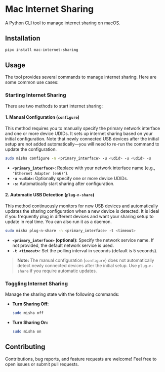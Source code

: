 # Mac Internet Sharing

A Python CLI tool to manage internet sharing on macOS.

## Installation

```bash
pipx install mac-internet-sharing
```

## Usage

The tool provides several commands to manage internet sharing. Here are some common use cases:

### Starting Internet Sharing

There are two methods to start internet sharing:

#### 1. Manual Configuration (`configure`)

This method requires you to manually specify the primary network interface and one or more device UDIDs. It sets up
internet sharing based on your initial configuration. Note that newly connected USB devices after the initial setup are
not added automatically—you will need to re-run the command to update the configuration.

```bash
sudo misha configure -n <primary_interface> -u <udid> -u <udid> -s
```

- **`<primary_interface>`:** Replace with your network interface name (e.g., `"Ethernet Adapter (en6)"`).
- **`-u <udid>`:** Optionally specify one or more device UDIDs.
- **`-s`:** Automatically start sharing after configuration.

#### 2. Automatic USB Detection (`plug-n-share`)

This method continuously monitors for new USB devices and automatically updates the sharing configuration when a new
device is detected. It is ideal if you frequently plug in different devices and want your sharing setup to update in
real time. You can also run it as a daemon.

```bash
sudo misha plug-n-share -n <primary_interface> -t <timeout>
```

- **`<primary_interface>` (optional):** Specify the network service name. If not provided, the default network service
  is used.
- **`-t <timeout>`:** Set the polling interval in seconds (default is 5 seconds).

> **Note:** The manual configuration (`configure`) does not automatically detect newly connected devices after the
> initial setup. Use `plug-n-share` if you require automatic updates.

### Toggling Internet Sharing

Manage the sharing state with the following commands:

- **Turn Sharing Off:**
  ```bash
  sudo misha off
  ```

- **Turn Sharing On:**
  ```bash
  sudo misha on
  ```

## Contributing

Contributions, bug reports, and feature requests are welcome!
Feel free to open issues or submit pull requests.

